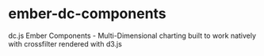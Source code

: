 ember-dc-components
===================

dc.js Ember Components - Multi-Dimensional charting built to work natively with crossfilter rendered with d3.js
